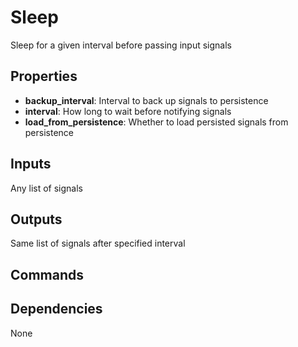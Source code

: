 Sleep
=====

Sleep for a given interval before passing input signals

Properties
----------
- **backup_interval**: Interval to back up signals to persistence
- **interval**: How long to wait before notifying signals
- **load_from_persistence**: Whether to load persisted signals from persistence

Inputs
------

Any list of signals

Outputs
-------

Same list of signals after specified interval

Commands
--------

Dependencies
------------
None
